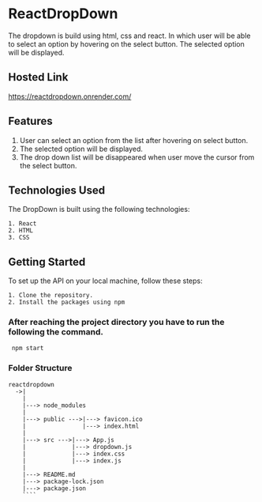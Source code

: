 # ReactDropDown

The dropdown is build using html, css and react. In which user will be able to select an option by hovering on the select button.
The selected option will be displayed.

## Hosted Link
https://reactdropdown.onrender.com/

## Features

1. User can select an option from the list after hovering on select button.
2. The selected option will be displayed.
3. The drop down list will be disappeared when user move the cursor from the select button.

## Technologies Used

The DropDown is built using the following technologies:
````
1. React
2. HTML
3. CSS
````

## Getting Started

To set up the API on your local machine, follow these steps:
````
1. Clone the repository.
2. Install the packages using npm
````

### After reaching the project directory you have to run the following the command.
````
 npm start
````

### Folder Structure

````
reactdropdown
  ->|
    |              
    |---> node_modules 
    |                  
    |---> public --->|---> favicon.ico
    |                |---> index.html
    |
    |---> src --->|---> App.js
    |             |---> dropdown.js
    |             |---> index.css
    |             |---> index.js
    |
    |---> README.md
    |---> package-lock.json
    |---> package.json
    ````
